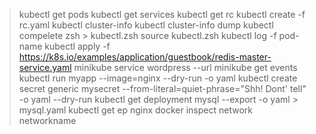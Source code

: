 > kubectl get pods
> kubectl get services
> kubectl get rc
> kubectl create -f rc.yaml
> kubectl cluster-info
> kubectl cluster-info dump
> kubectl compelete zsh > kubectl.zsh
> source kubectl.zsh
> kubectl log -f pod-name
> kubectl apply -f https://k8s.io/examples/application/guestbook/redis-master-service.yaml
> minikube service wordpress --url
> minikube get events
> kubectl run myapp --image=nginx --dry-run -o yaml
> kubectl create secret generic mysecret --from-literal=quiet-phrase="Shh! Dont' tell" -o yaml --dry-run
> kubectl get deployment mysql --export -o yaml > mysql.yaml
> kubectl get ep nginx
> docker inspect network networkname

